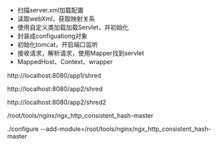 - 扫描server.xml加载配置
- 读取webXml，获取映射关系
- 使用自定义类加载加载Servlet，并初始化
- 封装成configuationg对象
- 初始化tomcat，开启端口监听
- 接收请求，解析请求，使用Mapper找到servlet
- MappedHost、Context、wrapper



http://localhost:8080/app1/shred

http://localhost:8080/app2/shred

http://localhost:8080/app2/shred2

/root/tools/nginx/ngx_http_consistent_hash-master

./configure --add-module=/root/tools/nginx/ngx_http_consistent_hash-master